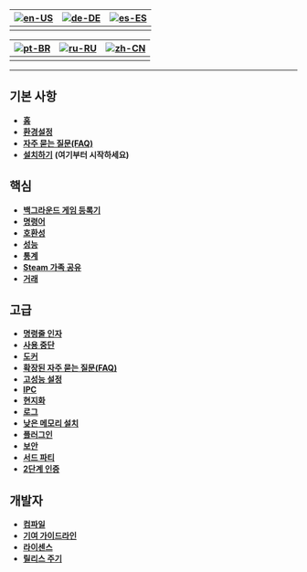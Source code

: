 | [![en-US](https://raw.githubusercontent.com/hjnilsson/country-flags/master/png100px/us.png)](https://github.com/JustArchiNET/ArchiSteamFarm/wiki/Home) | [![de-DE](https://raw.githubusercontent.com/hjnilsson/country-flags/master/png100px/de.png)](https://github.com/JustArchiNET/ArchiSteamFarm/wiki/Home-de-DE) | [![es-ES](https://raw.githubusercontent.com/hjnilsson/country-flags/master/png100px/es.png)](https://github.com/JustArchiNET/ArchiSteamFarm/wiki/Home-es-ES) |
| ------------------------------------------------------------------------------------------------------------------------------------------------------ | ------------------------------------------------------------------------------------------------------------------------------------------------------------ | ------------------------------------------------------------------------------------------------------------------------------------------------------------ |
|                                                                                                                                                        |                                                                                                                                                              |                                                                                                                                                              |

| [![pt-BR](https://raw.githubusercontent.com/hjnilsson/country-flags/master/png100px/br.png)](https://github.com/JustArchiNET/ArchiSteamFarm/wiki/Home-pt-BR) | [![ru-RU](https://raw.githubusercontent.com/hjnilsson/country-flags/master/png100px/ru.png)](https://github.com/JustArchiNET/ArchiSteamFarm/wiki/Home-ru-RU) | [![zh-CN](https://raw.githubusercontent.com/hjnilsson/country-flags/master/png100px/cn.png)](https://github.com/JustArchiNET/ArchiSteamFarm/wiki/Home-zh-CN) |
| ------------------------------------------------------------------------------------------------------------------------------------------------------------ | ------------------------------------------------------------------------------------------------------------------------------------------------------------ | ------------------------------------------------------------------------------------------------------------------------------------------------------------ |
|                                                                                                                                                              |                                                                                                                                                              |                                                                                                                                                              |

* * *

## 기본 사항

* **[홈](https://github.com/JustArchiNET/ArchiSteamFarm/wiki/Home-ko-KR)**
* **[환경설정](https://github.com/JustArchiNET/ArchiSteamFarm/wiki/Configuration-ko-KR)**
* **[자주 묻는 질문(FAQ)](https://github.com/JustArchiNET/ArchiSteamFarm/wiki/FAQ-ko-KR)**
* **[설치하기](https://github.com/JustArchiNET/ArchiSteamFarm/wiki/Setting-up-ko-KR)** **(여기부터 시작하세요)**

## 핵심

* **[백그라운드 게임 등록기](https://github.com/JustArchiNET/ArchiSteamFarm/wiki/Background-games-redeemer-ko-KR)**
* **[명령어](https://github.com/JustArchiNET/ArchiSteamFarm/wiki/Commands-ko-KR)**
* **[호환성](https://github.com/JustArchiNET/ArchiSteamFarm/wiki/Compatibility-ko-KR)**
* **[성능](https://github.com/JustArchiNET/ArchiSteamFarm/wiki/Performance-ko-KR)**
* **[통계](https://github.com/JustArchiNET/ArchiSteamFarm/wiki/Statistics-ko-KR)**
* **[Steam 가족 공유](https://github.com/JustArchiNET/ArchiSteamFarm/wiki/Steam-Family-Sharing-ko-KR)**
* **[거래](https://github.com/JustArchiNET/ArchiSteamFarm/wiki/Trading-ko-KR)**

## 고급

* **[명령줄 인자](https://github.com/JustArchiNET/ArchiSteamFarm/wiki/Command-line-arguments-ko-KR)**
* **[사용 중단](https://github.com/JustArchiNET/ArchiSteamFarm/wiki/Deprecation-ko-KR)**
* **[도커](https://github.com/JustArchiNET/ArchiSteamFarm/wiki/Docker-ko-KR)**
* **[확장된 자주 묻는 질문(FAQ)](https://github.com/JustArchiNET/ArchiSteamFarm/wiki/Extended-FAQ-ko-KR)**
* **[고성능 설정](https://github.com/JustArchiNET/ArchiSteamFarm/wiki/High-performance-setup-ko-KR)**
* **[IPC](https://github.com/JustArchiNET/ArchiSteamFarm/wiki/IPC-ko-KR)**
* **[현지화](https://github.com/JustArchiNET/ArchiSteamFarm/wiki/Localization-ko-KR)**
* **[로그](https://github.com/JustArchiNET/ArchiSteamFarm/wiki/Logging-ko-KR)**
* **[낮은 메모리 설치](https://github.com/JustArchiNET/ArchiSteamFarm/wiki/Low-memory-setup-ko-KR)**
* **[플러그인](https://github.com/JustArchiNET/ArchiSteamFarm/wiki/Plugins-ko-KR)**
* **[보안](https://github.com/JustArchiNET/ArchiSteamFarm/wiki/Security-ko-KR)**
* **[서드 파티](https://github.com/JustArchiNET/ArchiSteamFarm/wiki/Third-party-ko-KR)**
* **[2단계 인증](https://github.com/JustArchiNET/ArchiSteamFarm/wiki/Two-factor-authentication-ko-KR)**

## 개발자

* **[컴파일](https://github.com/JustArchiNET/ArchiSteamFarm/wiki/Compilation-ko-KR)**
* **[기여 가이드라인](https://github.com/JustArchiNET/ArchiSteamFarm/blob/master/.github/CONTRIBUTING.md)**
* **[라이센스](https://github.com/JustArchiNET/ArchiSteamFarm/wiki/License-ko-KR)**
* **[릴리스 주기](https://github.com/JustArchiNET/ArchiSteamFarm/wiki/Release-cycle-ko-KR)**
